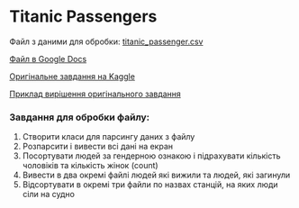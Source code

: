# Titanic Passengers

Файл з даними для обробки: [titanic_passenger.csv](https://github.com/Korzhak/CPP/blob/main/TitanicPassengers/titanic_passenger.csv)

[Файл в Google Docs](https://docs.google.com/spreadsheets/d/11Qg0nZWwk1jy5oyFIuxeZQEfcE7Dp11JgAgp2a7deqc/edit?usp=sharing)

[Оригінальне завдання на Kaggle](https://www.kaggle.com/c/titanic/)

[Приклад вирішення оригінального завдання](https://neurohive.io/ru/osnovy-data-science/razbor-resheniya-zadachi-titanik-na-kaggle-dlya-nachinajushhih/)

### Завдання для обробки файлу:
1. Створити класи для парсингу даних з файлу
2. Розпарсити і вивести всі дані на екран
3. Посортувати людей за гендерною ознакою і підрахувати кількість чоловіків та кількість жінок (count)
4. Вивести в два окремі файлі людей які вижили та людей, які загинули
5. Відсортувати в окремі три файли по назвах станцій, на яких люди сіли на судно

